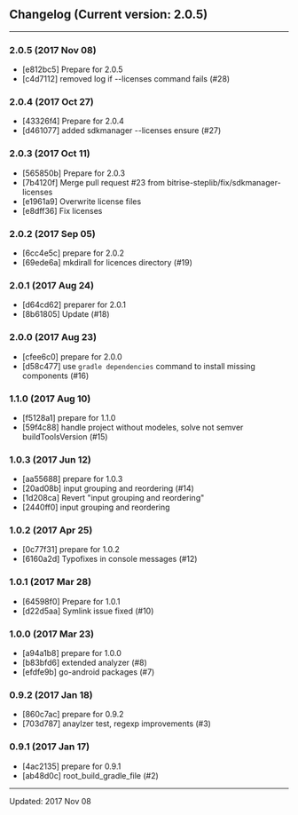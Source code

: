 ## Changelog (Current version: 2.0.5)

-----------------

### 2.0.5 (2017 Nov 08)

* [e812bc5] Prepare for 2.0.5
* [c4d7112] removed log if --licenses command fails (#28)

### 2.0.4 (2017 Oct 27)

* [43326f4] Prepare for 2.0.4
* [d461077] added sdkmanager --licenses ensure (#27)

### 2.0.3 (2017 Oct 11)

* [565850b] Prepare for 2.0.3
* [7b4120f] Merge pull request #23 from bitrise-steplib/fix/sdkmanager-licenses
* [e1961a9] Overwrite license files
* [e8dff36] Fix licenses

### 2.0.2 (2017 Sep 05)

* [6cc4e5c] prepare for 2.0.2
* [69ede6a] mkdirall for licences directory (#19)

### 2.0.1 (2017 Aug 24)

* [d64cd62] preparer for 2.0.1
* [8b61805] Update (#18)

### 2.0.0 (2017 Aug 23)

* [cfee6c0] prepare for 2.0.0
* [d58c477] use `gradle dependencies` command to install missing components (#16)

### 1.1.0 (2017 Aug 10)

* [f5128a1] prepare for 1.1.0
* [59f4c88] handle project without modeles, solve not semver buildToolsVersion (#15)

### 1.0.3 (2017 Jun 12)

* [aa55688] prepare for 1.0.3
* [20ad08b] input grouping and reordering (#14)
* [1d208ca] Revert "input grouping and reordering"
* [2440ff0] input grouping and reordering

### 1.0.2 (2017 Apr 25)

* [0c77f31] prepare for 1.0.2
* [6160a2d] Typofixes in console messages (#12)

### 1.0.1 (2017 Mar 28)

* [64598f0] Prepare for 1.0.1
* [d22d5aa] Symlink issue fixed (#10)

### 1.0.0 (2017 Mar 23)

* [a94a1b8] prepare for 1.0.0
* [b83bfd6] extended analyzer (#8)
* [efdfe9b] go-android packages (#7)

### 0.9.2 (2017 Jan 18)

* [860c7ac] prepare for 0.9.2
* [703d787] anaylzer test, regexp improvements (#3)

### 0.9.1 (2017 Jan 17)

* [4ac2135] prepare for 0.9.1
* [ab48d0c] root_build_gradle_file (#2)

-----------------

Updated: 2017 Nov 08